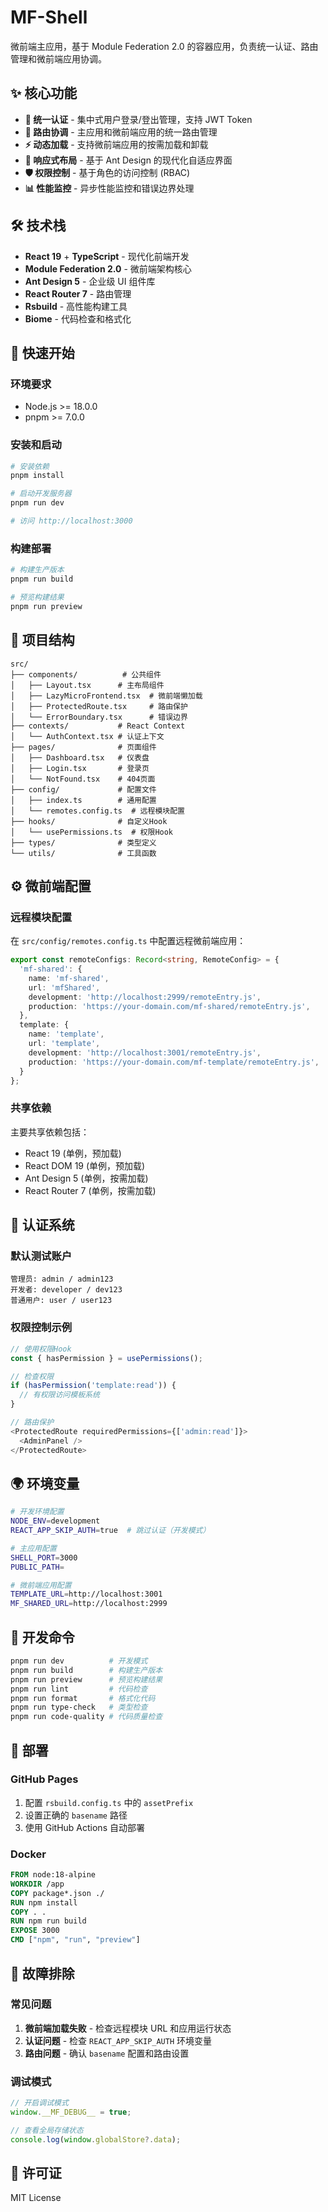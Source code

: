 # MF-Shell

微前端主应用，基于 Module Federation 2.0 的容器应用，负责统一认证、路由管理和微前端应用协调。

## ✨ 核心功能

- **🔐 统一认证** - 集中式用户登录/登出管理，支持 JWT Token
- **🚦 路由协调** - 主应用和微前端应用的统一路由管理
- **⚡ 动态加载** - 支持微前端应用的按需加载和卸载
- **🎨 响应式布局** - 基于 Ant Design 的现代化自适应界面
- **🛡️ 权限控制** - 基于角色的访问控制 (RBAC)
- **📊 性能监控** - 异步性能监控和错误边界处理

## 🛠️ 技术栈

- **React 19** + **TypeScript** - 现代化前端开发
- **Module Federation 2.0** - 微前端架构核心
- **Ant Design 5** - 企业级 UI 组件库
- **React Router 7** - 路由管理
- **Rsbuild** - 高性能构建工具
- **Biome** - 代码检查和格式化

## 🚀 快速开始

### 环境要求

- Node.js >= 18.0.0
- pnpm >= 7.0.0

### 安装和启动

```bash
# 安装依赖
pnpm install

# 启动开发服务器
pnpm run dev

# 访问 http://localhost:3000
```

### 构建部署

```bash
# 构建生产版本
pnpm run build

# 预览构建结果
pnpm run preview
```

## 📁 项目结构

```
src/
├── components/          # 公共组件
│   ├── Layout.tsx      # 主布局组件
│   ├── LazyMicroFrontend.tsx  # 微前端懒加载
│   ├── ProtectedRoute.tsx     # 路由保护
│   └── ErrorBoundary.tsx      # 错误边界
├── contexts/           # React Context
│   └── AuthContext.tsx # 认证上下文
├── pages/              # 页面组件
│   ├── Dashboard.tsx   # 仪表盘
│   ├── Login.tsx       # 登录页
│   └── NotFound.tsx    # 404页面
├── config/             # 配置文件
│   ├── index.ts        # 通用配置
│   └── remotes.config.ts  # 远程模块配置
├── hooks/              # 自定义Hook
│   └── usePermissions.ts  # 权限Hook
├── types/              # 类型定义
└── utils/              # 工具函数
```

## ⚙️ 微前端配置

### 远程模块配置

在 `src/config/remotes.config.ts` 中配置远程微前端应用：

```typescript
export const remoteConfigs: Record<string, RemoteConfig> = {
  'mf-shared': {
    name: 'mf-shared',
    url: 'mfShared',
    development: 'http://localhost:2999/remoteEntry.js',
    production: 'https://your-domain.com/mf-shared/remoteEntry.js',
  },
  template: {
    name: 'template',
    url: 'template',
    development: 'http://localhost:3001/remoteEntry.js',
    production: 'https://your-domain.com/mf-template/remoteEntry.js',
  }
};
```

### 共享依赖

主要共享依赖包括：
- React 19 (单例，预加载)
- React DOM 19 (单例，预加载)
- Ant Design 5 (单例，按需加载)
- React Router 7 (单例，按需加载)

## 🔐 认证系统

### 默认测试账户

```
管理员: admin / admin123
开发者: developer / dev123
普通用户: user / user123
```

### 权限控制示例

```typescript
// 使用权限Hook
const { hasPermission } = usePermissions();

// 检查权限
if (hasPermission('template:read')) {
  // 有权限访问模板系统
}

// 路由保护
<ProtectedRoute requiredPermissions={['admin:read']}>
  <AdminPanel />
</ProtectedRoute>
```

## 🌍 环境变量

```bash
# 开发环境配置
NODE_ENV=development
REACT_APP_SKIP_AUTH=true  # 跳过认证（开发模式）

# 主应用配置
SHELL_PORT=3000
PUBLIC_PATH=

# 微前端应用配置
TEMPLATE_URL=http://localhost:3001
MF_SHARED_URL=http://localhost:2999
```

## 📝 开发命令

```bash
pnpm run dev          # 开发模式
pnpm run build        # 构建生产版本
pnpm run preview      # 预览构建结果
pnpm run lint         # 代码检查
pnpm run format       # 格式化代码
pnpm run type-check   # 类型检查
pnpm run code-quality # 代码质量检查
```

## 🚀 部署

### GitHub Pages

1. 配置 `rsbuild.config.ts` 中的 `assetPrefix`
2. 设置正确的 `basename` 路径
3. 使用 GitHub Actions 自动部署

### Docker

```dockerfile
FROM node:18-alpine
WORKDIR /app
COPY package*.json ./
RUN npm install
COPY . .
RUN npm run build
EXPOSE 3000
CMD ["npm", "run", "preview"]
```

## 🔧 故障排除

### 常见问题

1. **微前端加载失败** - 检查远程模块 URL 和应用运行状态
2. **认证问题** - 检查 `REACT_APP_SKIP_AUTH` 环境变量
3. **路由问题** - 确认 `basename` 配置和路由设置

### 调试模式

```typescript
// 开启调试模式
window.__MF_DEBUG__ = true;

// 查看全局存储状态
console.log(window.globalStore?.data);
```

## 📄 许可证

MIT License
